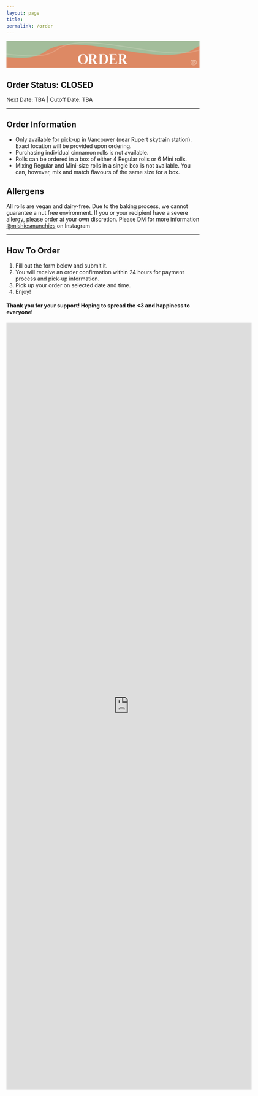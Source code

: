 ```yaml
---
layout: page
title: 
permalink: /order
---
```


<img class="page-banner" src="../assets/img/order-banner.svg">

## Order Status: CLOSED
Next Date: TBA | Cutoff Date: TBA

---

## Order Information
- Only available for pick-up in Vancouver (near Rupert skytrain station). Exact location will be provided upon ordering.
- Purchasing individual cinnamon rolls is not available. 
- Rolls can be ordered in a box of either 4 Regular rolls or 6 Mini rolls.
- Mixing Regular and Mini-size rolls in a single box is not available. You can, however, mix and match flavours of the same size for a box. 

## Allergens
All rolls are vegan and dairy-free. Due to the baking process, we cannot guarantee a nut free environment. If you or your recipient have a severe allergy, please order at your own discretion. Please DM for more information [@mishiesmunchies](https://www.instagram.com/mishiesmunchies/) on Instagram

---

## How To Order
1. Fill out the form below and submit it.
2. You will receive an order confirmation within 24 hours for payment process and pick-up information.
3. Pick up your order on selected date and time.
4. Enjoy!

#### Thank you for your support! Hoping to spread the <3 and happiness to everyone!

<iframe src="https://docs.google.com/forms/d/e/1FAIpQLSfuDx8gzm7VhwqWfyYDL8pve3tsZaDPJ70bwes-9EZ683i2RQ/viewform?embedded=true" width="640" height="2000" frameborder="0" marginheight="0" marginwidth="0">Loading…</iframe>